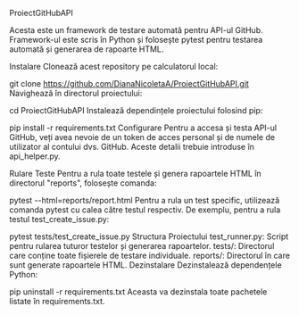 ProiectGitHubAPI

Acesta este un framework de testare automată pentru API-ul GitHub. Framework-ul este scris în Python și folosește pytest pentru testarea automată și generarea de rapoarte HTML.


Instalare
Clonează acest repository pe calculatorul local:

git clone https://github.com/DianaNicoletaA/ProiectGitHubAPI.git
Navighează în directorul proiectului:

cd ProiectGitHubAPI
Instalează dependințele proiectului folosind pip:

pip install -r requirements.txt
Configurare
Pentru a accesa și testa API-ul GitHub, veți avea nevoie de un token de acces personal și de numele de utilizator al contului dvs. GitHub. Aceste detalii trebuie introduse în api_helper.py.

Rulare Teste
Pentru a rula toate testele și genera rapoartele HTML în directorul "reports", folosește comanda:


pytest --html=reports/report.html
Pentru a rula un test specific, utilizează comanda pytest cu calea către testul respectiv. De exemplu, pentru a rula testul test_create_issue.py:


pytest tests/test_create_issue.py
Structura Proiectului
test_runner.py: Script pentru rularea tuturor testelor și generarea rapoartelor.
tests/: Directorul care conține toate fișierele de testare individuale.
reports/: Directorul în care sunt generate rapoartele HTML.
Dezinstalare
Dezinstalează dependențele Python:

pip uninstall -r requirements.txt
Aceasta va dezinstala toate pachetele listate în requirements.txt.